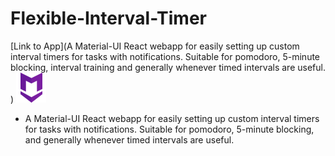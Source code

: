 # Flexible-Interval-Timer
[Link to App](A Material-UI React webapp for easily setting up custom interval timers for tasks with notifications. Suitable for pomodoro, 5-minute blocking, interval training and generally whenever timed intervals are useful. )
![](https://github.com/adam-p/markdown-here/raw/master/src/common/images/icon48.png)
- A Material-UI React webapp for easily setting up custom interval timers for tasks with notifications. Suitable for pomodoro, 5-minute blocking, and generally whenever timed intervals are useful. 
